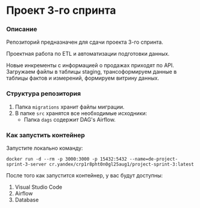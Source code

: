 # Проект 3-го спринта

### Описание
Репозиторий предназначен для сдачи проекта 3-го спринта.

Проектная работа по ETL и автоматизации подготовки данных.

Новые инкременты с информацией о продажах приходят по API.
Загружаем файлы в таблицы staging, трансоформируем данные в таблицы фактов и измерений,
формируем витрину данных.

### Структура репозитория
1. Папка `migrations` хранит файлы миграции.
2. В папке `src` хранятся все необходимые исходники: 
    * Папка `dags` содержит DAG's Airflow.

### Как запустить контейнер
Запустите локально команду:

```
docker run -d --rm -p 3000:3000 -p 15432:5432 --name=de-project-sprint-3-server cr.yandex/crp1r8pht0n0gl25aug1/project-sprint-3:latest
```

После того как запустится контейнер, у вас будут доступны:
1. Visual Studio Code
2. Airflow
3. Database
